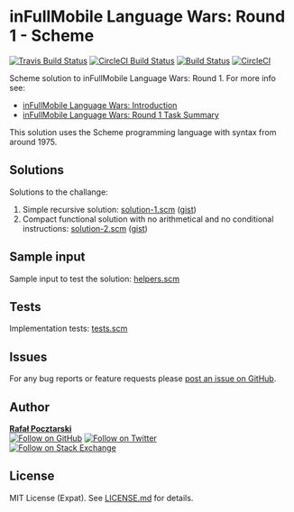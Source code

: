inFullMobile Language Wars: Round 1 - Scheme
============================================
[![Travis Build Status][travis-shield]][travis-url]
[![CircleCI Build Status][circle-shield]][circle-url]
[![Build Status][travis-img]][travis-url]
[![CircleCI][circle-img]][circle-url]

Scheme solution to inFullMobile Language Wars: Round 1. For more info see:

* [inFullMobile Language Wars: Introduction](https://blog.infullmobile.com/language-wars-introduction-8ea0598e897)
* [inFullMobile Language Wars: Round 1 Task Summary](https://gist.github.com/rsp/4255663f8c5a5e58bc9818a6174fe28f)

This solution uses the Scheme programming language with syntax from around 1975.

Solutions
---------
Solutions to the challange:

1. Simple recursive solution:
[solution-1.scm](solution-1.scm) ([gist][solution-1-scm-gist])
2. Compact functional solution with no arithmetical and no conditional instructions:
[solution-2.scm](solution-2.scm) ([gist][solution-2-scm-gist])

Sample input
------------
Sample input to test the solution: [helpers.scm](helpers.scm)

Tests
-----
Implementation tests: [tests.scm](tests.scm)

Issues
------
For any bug reports or feature requests please
[post an issue on GitHub][issues-url].

Author
------
[**Rafał Pocztarski**](https://pocztarski.com/)
<br/>
[![Follow on GitHub][github-follow-img]][github-follow-url]
[![Follow on Twitter][twitter-follow-img]][twitter-follow-url]
<br/>
[![Follow on Stack Exchange][stackexchange-img]][stackoverflow-url]

License
-------
MIT License (Expat). See [LICENSE.md](LICENSE.md) for details.

[github-url]: https://github.com/rsp/ifm-lw-r1-scheme
[readme-url]: https://github.com/rsp/ifm-lw-r1-scheme#readme
[issues-url]: https://github.com/rsp/ifm-lw-r1-scheme/issues
[license-url]: https://github.com/rsp/ifm-lw-r1-scheme/blob/master/LICENSE.md
[travis-url]: https://travis-ci.org/rsp/ifm-lw-r1-scheme
[travis-img]: https://travis-ci.org/rsp/ifm-lw-r1-scheme.svg?branch=master
[travis-shield]: https://img.shields.io/travis/rsp/ifm-lw-r1-scheme.svg?label=Travis+CI
[circle-url]: https://circleci.com/gh/rsp/ifm-lw-r1-scheme
[circle-img]: https://circleci.com/gh/rsp/ifm-lw-r1-scheme.svg?style=svg
[circle-shield]: https://img.shields.io/circleci/project/github/rsp/ifm-lw-r1-scheme.svg?label=Circle+CI
[github-follow-url]: https://github.com/rsp
[github-follow-img]: https://img.shields.io/github/followers/rsp.svg?style=social&label=Follow
[twitter-follow-url]: https://twitter.com/intent/follow?screen_name=pocztarski
[twitter-follow-img]: https://img.shields.io/twitter/follow/pocztarski.svg?style=social&label=Follow
[stackoverflow-url]: https://stackoverflow.com/users/613198/rsp
[stackexchange-url]: https://stackexchange.com/users/303952/rsp
[stackexchange-img]: https://stackexchange.com/users/flair/303952.png
[solution-1-old-gist]: https://gist.github.com/rsp/40f69fb7cb0b96124fcb02459ce66472
[solution-1-new-gist]: https://gist.github.com/rsp/37e0b859bde229c22f9016d48685ff70
[solution-2-old-gist]: https://gist.github.com/rsp/c1607c8a9f489faa136c81b578428048
[solution-2-new-gist]: https://gist.github.com/rsp/17d69b2104be486f69a225fdcaca7869
[solution-3-old-gist]: https://gist.github.com/rsp/d2c88e304a40805ef247c0cd5ac1e065
[solution-3-new-gist]: https://gist.github.com/rsp/b85c279311464fdf4ed1ddb80f15b491
[solution-1-scm-gist]: https://gist.github.com/rsp/f881a2ae22d9d3585891da75cae1b66a
[solution-2-scm-gist]: https://gist.github.com/rsp/9abb75ab8b3e8f9709833d2e4a475b17
